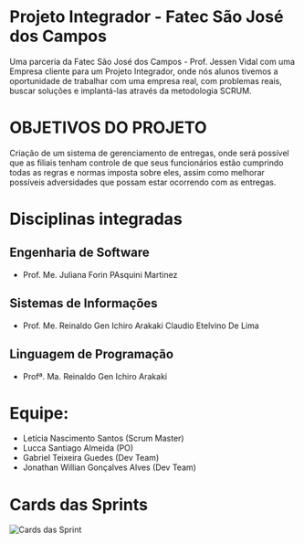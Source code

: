 # Projeto Integrador - Fatec São José dos Campos

Uma parceria da Fatec São José dos Campos - Prof. Jessen Vidal com uma Empresa cliente para um Projeto Integrador, onde nós alunos tivemos a oportunidade de trabalhar com uma empresa real, com problemas reais, buscar soluções e implantá-las através da metodologia SCRUM.

# OBJETIVOS DO PROJETO
Criação de um sistema de gerenciamento de entregas, onde será possível
que as filiais tenham controle de que seus funcionários estão cumprindo todas as regras e normas imposta sobre eles, assim como melhorar
possíveis adversidades que possam estar ocorrendo com as entregas.

# Disciplinas integradas

## Engenharia de Software

- Prof. Me. Juliana Forin PAsquini Martinez
          

## Sistemas de Informações

- Prof. Me. Reinaldo Gen Ichiro Arakaki Claudio Etelvino De Lima
     

## Linguagem de Programação

- Profª. Ma. Reinaldo Gen Ichiro Arakaki

# Equipe:

- Letícia Nascimento Santos (Scrum Master)
- Lucca Santiago Almeida (PO)
- Gabriel Teixeira Guedes (Dev Team)
- Jonathan Willian Gonçalves Alves (Dev Team)


# Cards das Sprints

![Cards das Sprint](https://cdn.discordapp.com/attachments/404074387499646976/759200500905410650/cards.png?raw=true)


